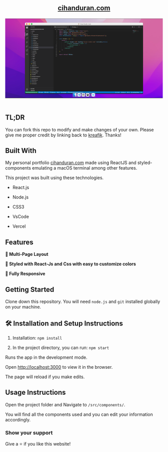 
<h2 align="center">
<br/>

<a  href="http://cihanduran.com/"  target="_blank">cihanduran.com</a>

</h2>

<div align="center">

<img  alt="Demo"  src="./public/assets/ss.png" />

</div>

  

<br/>

  


  

## TL;DR

  

You can fork this repo to modify and make changes of your own. Please give me proper credit by linking back to [kreafik](https://github.com/kreafik/cihanduran.com). Thanks!

  

## Built With

  

My personal portfolio <a  href="http://cihanduran.com/"  target="_blank">cihanduran.com</a> made using ReactJS and styled-components emulating a macOS terminal among other features.<br/>
  
  
This project was built using these technologies.

  

- React.js

- Node.js

- CSS3

- VsCode

- Vercel

  

## Features

  

**📖 Multi-Page Layout**

  

**🎨 Styled with React-Js and Css with easy to customize colors**

  

**📱 Fully Responsive**

  

## Getting Started

  

Clone down this repository. You will need `node.js` and `git` installed globally on your machine.

  

## 🛠 Installation and Setup Instructions

  

1. Installation: `npm install`

  

2. In the project directory, you can run: `npm start`

  

Runs the app in the development mode.

Open [http://localhost:3000](http://localhost:3000) to view it in the browser.

The page will reload if you make edits.

  

## Usage Instructions

  

Open the project folder and Navigate to `/src/components/`. <br/>

You will find all the components used and you can edit your information accordingly.

  

### Show your support

  

Give a ⭐ if you like this website!

  
